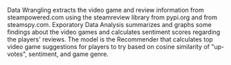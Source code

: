 Data Wrangling extracts the video game and review information from steampowered.com using the steamreview library from pypi.org and from steamspy.com.
Exporatory Data Analysis summarizes and graphs some findings about the video games and calculates sentiment scores regarding the players' reviews.
The model is the Recommender that calculates top video game suggestions for players to try based on cosine similarity of "up-votes", sentiment, and game genre. 
